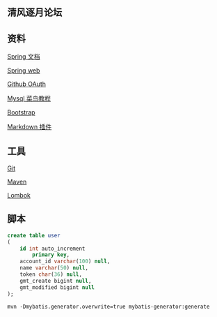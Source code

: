 ## 清风逐月论坛

## 资料
[Spring 文档](https://spring.io/guides)

[Spring web](https://spring.io/guides/gs/serving-web-content/)

[Github OAuth](https://developer.github.com/apps/building-github-apps/creating-a-github-app/)

[Mysql 菜鸟教程](https://www.runoob.com/mysql/mysql-tutorial.html)

[Bootstrap](https://v3.bootcss.com/)

[Markdown 插件](https://pandao.github.io/editor.md/)
## 工具
[Git](https://git-scm.com/downloads)

[Maven](https://mvnrepository.com/)

[Lombok](https://projectlombok.org/)

## 脚本
```sql
create table user
(
	id int auto_increment
		primary key,
	account_id varchar(100) null,
	name varchar(50) null,
	token char(36) null,
	gmt_create bigint null,
	gmt_modified bigint null
);
```
```text
mvn -Dmybatis.generator.overwrite=true mybatis-generator:generate
```

